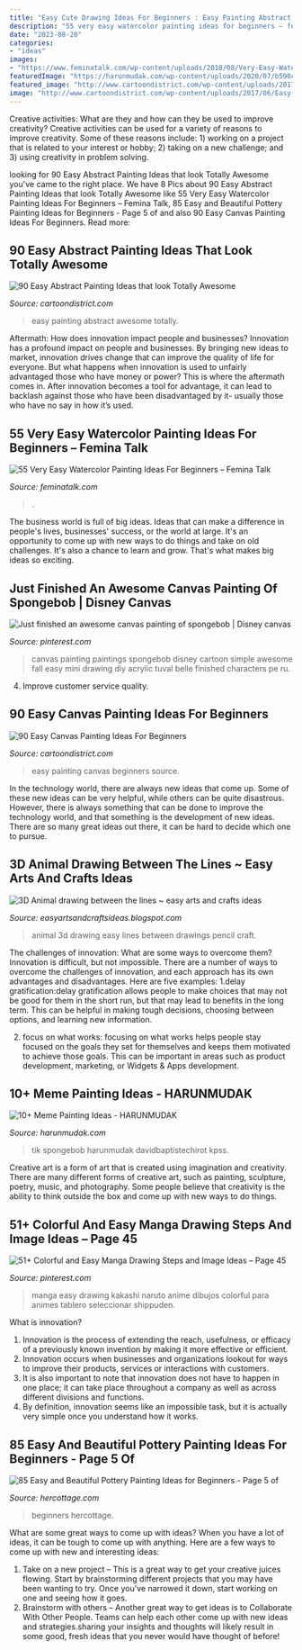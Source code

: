 ```yaml
---
title: "Easy Cute Drawing Ideas For Beginners : Easy Painting Abstract Awesome Totally"
description: "55 very easy watercolor painting ideas for beginners – femina talk"
date: "2023-08-20"
categories:
- "ideas"
images:
- "https://www.feminatalk.com/wp-content/uploads/2018/08/Very-Easy-Watercolor-Painting-Ideas-for-beginners00002.jpg"
featuredImage: "https://harunmudak.com/wp-content/uploads/2020/07/b590c05bd39608d5e2226c72e45f9d09-576x1024.jpg"
featured_image: "http://www.cartoondistrict.com/wp-content/uploads/2017/06/Easy-Abstract-Painting-Ideas00012.jpg"
image: "http://www.cartoondistrict.com/wp-content/uploads/2017/06/Easy-Abstract-Painting-Ideas00012.jpg"
---
```



Creative activities: What are they and how can they be used to improve creativity?
Creative activities can be used for a variety of reasons to improve creativity. Some of these reasons include: 1) working on a project that is related to your interest or hobby; 2) taking on a new challenge; and 3) using creativity in problem solving.

	

		
looking for 90 Easy Abstract Painting Ideas that look Totally Awesome you've came to the right place. We have 8 Pics about 90 Easy Abstract Painting Ideas that look Totally Awesome like 55 Very Easy Watercolor Painting Ideas For Beginners – Femina Talk, 85 Easy and Beautiful Pottery Painting Ideas for Beginners - Page 5 of and also 90 Easy Canvas Painting Ideas For Beginners. Read more:
		
    
## 90 Easy Abstract Painting Ideas That Look Totally Awesome

<img loading=lazy src="http://www.cartoondistrict.com/wp-content/uploads/2017/06/Easy-Abstract-Painting-Ideas00012.jpg" onerror="this.onerror=null;this.src='https://tse2.mm.bing.net/th?id=OIP.6hihjezKc6jVR64368qdtwHaNJ&amp;pid=15.1';" alt="90 Easy Abstract Painting Ideas that look Totally Awesome">

_Source: cartoondistrict.com_

>easy painting abstract awesome totally. 

	

Aftermath: How does innovation impact people and businesses?
Innovation has a profound impact on people and businesses. By bringing new ideas to market, innovation drives change that can improve the quality of life for everyone. But what happens when innovation is used to unfairly advantaged those who have money or power? This is where the aftermath comes in. After innovation becomes a tool for advantage, it can lead to backlash against those who have been disadvantaged by it- usually those who have no say in how it’s used.

    
## 55 Very Easy Watercolor Painting Ideas For Beginners – Femina Talk

<img loading=lazy src="https://www.feminatalk.com/wp-content/uploads/2018/08/Very-Easy-Watercolor-Painting-Ideas-for-beginners00002.jpg" onerror="this.onerror=null;this.src='https://tse4.mm.bing.net/th?id=OIP.ohjgvPs_VJfWpOy9Ot9rdAHaLH&amp;pid=15.1';" alt="55 Very Easy Watercolor Painting Ideas For Beginners – Femina Talk">

_Source: feminatalk.com_

>. 

	

The business world is full of big ideas. Ideas that can make a difference in people's lives, businesses' success, or the world at large. It's an opportunity to come up with new ways to do things and take on old challenges. It's also a chance to learn and grow. That's what makes big ideas so exciting.

    
## Just Finished An Awesome Canvas Painting Of Spongebob | Disney Canvas

<img loading=lazy src="https://i.pinimg.com/736x/51/ad/5a/51ad5a8499080458b15aaebf3bf253f9--cartoon-canvas-painting-canvas-paintings.jpg" onerror="this.onerror=null;this.src='https://tse2.mm.bing.net/th?id=OIP.YZo69RyWPYSyWLgR5Gk7RgHaJ3&amp;pid=15.1';" alt="Just finished an awesome canvas painting of spongebob | Disney canvas">

_Source: pinterest.com_

>canvas painting paintings spongebob disney cartoon simple awesome fall easy mini drawing diy acrylic tuval belle finished characters pe ru. 

	

4. Improve customer service quality.

    
## 90 Easy Canvas Painting Ideas For Beginners

<img loading=lazy src="http://www.cartoondistrict.com/wp-content/uploads/2017/06/Easy-Canvas-Painting-Ideas-For-Beginners42.jpg" onerror="this.onerror=null;this.src='https://tse2.mm.bing.net/th?id=OIP.sllct5qKzPG6vZmUg4bYoAHaJ4&amp;pid=15.1';" alt="90 Easy Canvas Painting Ideas For Beginners">

_Source: cartoondistrict.com_

>easy painting canvas beginners source. 

	

In the technology world, there are always new ideas that come up. Some of these new ideas can be very helpful, while others can be quite disastrous. However, there is always something that can be done to improve the technology world, and that something is the development of new ideas. There are so many great ideas out there, it can be hard to decide which one to pursue.

    
## 3D Animal Drawing Between The Lines ~ Easy Arts And Crafts Ideas

<img loading=lazy src="http://2.bp.blogspot.com/-FkZKU9o7gpQ/Viwd9Vwf9jI/AAAAAAAAQYs/EEtcZ6SOxZw/s1600/cute%2Banimal%2Bdrawing9.jpg" onerror="this.onerror=null;this.src='https://tse4.mm.bing.net/th?id=OIP.uJ5cH4-YrW0AkH1wcL7MDAHaJ3&amp;pid=15.1';" alt="3D Animal drawing between the lines ~ easy arts and crafts ideas">

_Source: easyartsandcraftsideas.blogspot.com_

>animal 3d drawing easy lines between drawings pencil craft. 

	

The challenges of innovation: What are some ways to overcome them?
Innovation is difficult, but not impossible. There are a number of ways to overcome the challenges of innovation, and each approach has its own advantages and disadvantages. Here are five examples:
1.delay gratification:delay gratification allows people to make choices that may not be good for them in the short run, but that may lead to benefits in the long term. This can be helpful in making tough decisions, choosing between options, and learning new information.

2. focus on what works: focusing on what works helps people stay focused on the goals they set for themselves and keeps them motivated to achieve those goals. This can be important in areas such as product development, marketing, or Widgets & Apps development.


    
## 10+ Meme Painting Ideas - HARUNMUDAK

<img loading=lazy src="https://harunmudak.com/wp-content/uploads/2020/07/b590c05bd39608d5e2226c72e45f9d09-576x1024.jpg" onerror="this.onerror=null;this.src='https://tse1.mm.bing.net/th?id=OIP.9e278IDXzcENRTKPKKjmdAHaNK&amp;pid=15.1';" alt="10+ Meme Painting Ideas - HARUNMUDAK">

_Source: harunmudak.com_

>tik spongebob harunmudak davidbaptistechirot kpss. 

	

Creative art is a form of art that is created using imagination and creativity. There are many different forms of creative art, such as painting, sculpture, poetry, music, and photography. Some people believe that creativity is the ability to think outside the box and come up with new ways to do things.

    
## 51+ Colorful And Easy Manga Drawing Steps And Image Ideas – Page 45

<img loading=lazy src="https://i.pinimg.com/736x/18/f1/ef/18f1efad310c819b2af6ea7f565a8e9c.jpg" onerror="this.onerror=null;this.src='https://tse4.mm.bing.net/th?id=OIP.IiW5NtRFrPHoD5fDi3-uDAHaMW&amp;pid=15.1';" alt="51+ Colorful and Easy Manga Drawing Steps and Image Ideas – Page 45">

_Source: pinterest.com_

>manga easy drawing kakashi naruto anime dibujos colorful para animes tablero seleccionar shippuden. 

	

What is innovation?
1. Innovation is the process of extending the reach, usefulness, or efficacy of a previously known invention by making it more effective or efficient.
2. Innovation occurs when businesses and organizations lookout for ways to improve their products, services or interactions with customers.
3. It is also important to note that innovation does not have to happen in one place; it can take place throughout a company as well as across different divisions and functions.
4. By definition, innovation seems like an impossible task, but it is actually very simple once you understand how it works.

    
## 85 Easy And Beautiful Pottery Painting Ideas For Beginners - Page 5 Of

<img loading=lazy src="https://www.hercottage.com/wp-content/uploads/2019/07/Easy-and-Beautiful-Pottery-Painting-Ideas-for-Beginners-82.png" onerror="this.onerror=null;this.src='https://tse2.mm.bing.net/th?id=OIP.ytShqoK3k_ByCMNZzHiEPwHaJ4&amp;pid=15.1';" alt="85 Easy and Beautiful Pottery Painting Ideas for Beginners - Page 5 of">

_Source: hercottage.com_

>beginners hercottage. 

	

What are some great ways to come up with ideas?
When you have a lot of ideas, it can be tough to come up with anything. Here are a few ways to come up with new and interesting ideas: 
1. Take on a new project – This is a great way to get your creative juices flowing. Start by brainstorming different projects that you may have been wanting to try. Once you’ve narrowed it down, start working on one and seeing how it goes. 
2. Brainstorm with others – Another great way to get ideas is to Collaborate With Other People. Teams can help each other come up with new ideas and strategies.sharing your insights and thoughts will likely result in some good, fresh ideas that you never would have thought of before! 

